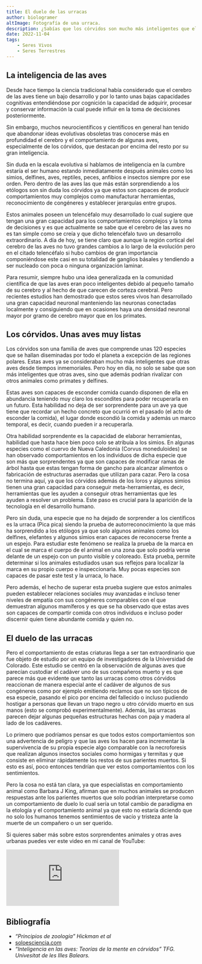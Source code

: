 ```yaml
---
title: El duelo de las urracas
author: biologramer
altImage: Fotografía de una urraca.
description: ¿Sabías que los córvidos son mucho más inteligentes que el resto de aves? Descubre todo eso y más en este artículo.
date: 2022-11-04
tags:
    - Seres Vivos
    - Seres Terrestres
---
```


## La inteligencia de las aves

Desde hace tiempo la ciencia tradicional había considerado que el cerebro de las aves tiene un bajo desarrollo y por lo tanto unas bajas capacidades cognitivas entendiéndose por cognición la capacidad de adquirir, procesar y conservar información la cual puede influir en la toma de decisiones posteriormente.

Sin embargo, muchos neurocientíficos y científicos en general han tenido que abandonar ideas evolutivas obsoletas tras conocerse más en profundidad el cerebro y el comportamiento de algunas aves, especialmente de los córvidos, que destacan por encima del resto por su gran inteligencia.

Sin duda en la escala evolutiva si hablamos de inteligencia en la cumbre estaría el ser humano estando inmediatamente después animales como los simios, delfines, aves, reptiles, peces, anfibios e insectos siempre por ese orden. Pero dentro de las aves las que más están sorprendiendo a los etólogos son sin duda los córvidos ya que estos son capaces de producir comportamientos muy complejos como manufacturar herramientas, reconocimiento de congéneres y establecer jerarquías entre grupos.

Estos animales poseen un telencéfalo muy desarrollado lo cual sugiere que tengan una gran capacidad para los comportamientos complejos y la toma de decisiones y es que actualmente se sabe que el cerebro de las aves no es tan simple como se creía y que dicho telencéfalo tuvo un desarrollo extraordinario. A día de hoy, se tiene claro que aunque la región cortical del cerebro de las aves no tuvo grandes cambios a lo largo de la evolución pero en el citado telencéfalo si hubo cambios de gran importancia componiéndose este casi en su totalidad de ganglios básales y tendiendo a ser nucleado con poca o ninguna organización laminar.

Para resumir, siempre hubo una idea generalizada en la comunidad científica de que las aves eran poco inteligentes debido al pequeño tamaño de su cerebro y al hecho de que carecen de corteza cerebral. Pero recientes estudios han demostrado que estos seres vivos han desarrollado una gran capacidad neuronal manteniendo las neuronas conectadas localmente y consiguiendo que en ocasiones haya una densidad neuronal mayor por gramo de cerebro mayor que en los primates.

## Los córvidos. Unas aves muy listas

Los córvidos son una familia de aves que comprende unas 120 especies que se hallan diseminadas por todo el planeta a excepción de las regiones polares. Estas aves ya se consideraban mucho más inteligentes que otras aves desde tiempos inmemoriales. Pero hoy en día, no solo se sabe que son más inteligentes que otras aves, sino que además podrían rivalizar con otros animales como primates y delfines.

Estas aves son capaces de esconder comida cuando disponen de ella en abundancia teniendo muy claro los escondites para poder recuperarla en un futuro. Esta habilidad no deja de ser sorprendente para un ave ya que tiene que recordar un hecho concreto que ocurrió en el pasado (el acto de esconder la comida), el lugar donde escondió la comida y además un marco temporal, es decir, cuando pueden ir a recuperarla.

Otra habilidad sorprendente es la capacidad de elaborar herramientas, habilidad que hasta hace bien poco solo se atribuía a los simios. En algunas especies como el cuervo de Nueva Caledonia (Corvus moneduloides) se han observado comportamientos en los individuos de dicha especie que son más que sorprendentes ya que son capaces de modificar ramas de árbol hasta que estas tengan forma de gancho para alcanzar alimentos o fabricación de estructuras aserradas que utilizan para cazar. Pero la cosa no termina aquí, ya que los córvidos además de los loros y algunos simios tienen una gran capacidad para conseguir meta-herramientas, es decir, herramientas que les ayuden a conseguir otras herramientas que les ayuden a resolver un problema. Este paso es crucial para la aparición de la tecnología en el desarrollo humano.

Pero sin duda, una especie que no ha dejado de sorprender a los científicos es la urraca (Pica pica) siendo la prueba de autorreconocimiento la que más ha sorprendido a los etólogos ya que solo algunos animales como los delfines, elefantes y algunos simios eran capaces de reconocerse frente a un espejo. Para estudiar este fenómeno se realiza la prueba de la marca en el cual se marca el cuerpo de el animal en una zona que solo podría verse delante de un espejo con un punto visible y coloreado. Esta prueba, permite determinar si los animales estudiados usan sus reflejos para localizar la marca en su propio cuerpo e inspeccionarla. Muy pocas especies son capaces de pasar este test y la urraca, lo hace.

Pero además, el hecho de superar esta prueba sugiere que estos animales pueden establecer relaciones sociales muy avanzadas e incluso tener niveles de empatía con sus congéneres comparables con el que demuestran algunos mamíferos y es que se ha observado que estas aves son capaces de compartir comida con otros individuos e incluso poder discernir quien tiene abundante comida y quien no.

## El duelo de las urracas

Pero el comportamiento de estas criaturas llega a ser tan extraordinario que fue objeto de estudio por un equipo de investigadores de la Universidad de Colorado. Este estudio se centró en la observación de algunas aves que parecían custodiar el cadáver uno de sus compañeros muerto y es que parece más que evidente que tanto las urracas como otros córvidos reaccionan de manera especial ante el cadáver de algunos de sus congéneres como por ejemplo emitiendo reclamos que no son típicos de esa especie, pasando el pico por encima del fallecido o incluso pudiendo hostigar a personas que llevan un trapo negro u otro córvido muerto en sus manos (esto se comprobó experimentalmente). Además, las urracas parecen dejar algunas pequeñas estructuras hechas con paja y madera al lado de los cadáveres.

Lo primero que podríamos pensar es que todos estos comportamientos son una advertencia de peligro y que las aves los hacen para incrementar la supervivencia de su propia especie algo comparable con la necroforesis que realizan algunos insectos sociales como hormigas y termitas y que consiste en eliminar rápidamente los restos de sus parientes muertos. Si esto es así, poco entonces tendrían que ver estos comportamientos con los sentimientos.

Pero la cosa no está tan clara, ya que especialistas en comportamiento animal como Barbara J King, afirman que en muchos animales se producen respuestas ante los parientes muertos que solo podrían interpretarse como un comportamiento de duelo lo cual sería un total cambio de paradigma en la etología y el comportamiento animal ya que esto no estaría diciendo que no solo los humanos tenemos sentimientos de vacío y tristeza ante la muerte de un compañero o un ser querido.

Si quieres saber más sobre estos sorprendentes animales y otras aves urbanas puedes ver este video en mi canal de YouTube:

<iframe class="w-full h-80 object-cover"  src="https://www.youtube-nocookie.com/embed/_dkbV3gBa1Y" title="BIOLOGIA_CIENCIA_MEDIO AMBIENTE_ SABER DONDE MIRAR aves urbanas" frameborder="0" allow="accelerometer; autoplay; clipboard-write; encrypted-media; gyroscope; picture-in-picture" allowfullscreen="1"></iframe>

## Bibliografía

- *“Principios de zoología” Hickman et al*
- [soloesciencia.com](soloesciencia.com)
- *“Inteligencia en las aves: Teorías de la mente en córvidos” TFG. Univesitat de les Illes Balears.*